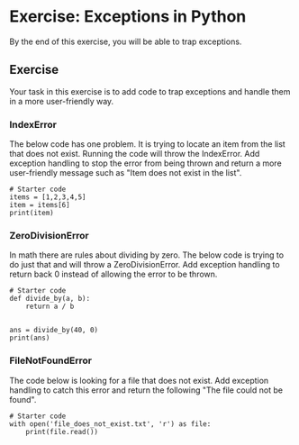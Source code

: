 # Exercise: Exceptions in Python

By the end of this exercise, you will be able to trap exceptions.

## Exercise
Your task in this exercise is to add code to trap exceptions and handle them in a more user-friendly way. 

### IndexError
The below code has one problem. It is trying to locate an item from the list that does not exist. Running the code will throw the IndexError. Add exception handling to stop the error from being thrown and return a more user-friendly message such as "Item does not exist in the list".
```
# Starter code
items = [1,2,3,4,5]
item = items[6]
print(item)

```

### ZeroDivisionError
In math there are rules about dividing by zero. The below code is trying to do just that and will throw a ZeroDivisionError. Add exception handling to return back 0 instead of allowing the error to be thrown.
```
# Starter code
def divide_by(a, b):
    return a / b


ans = divide_by(40, 0)
print(ans)

```

### FileNotFoundError

The code below is looking for a file that does not exist. Add exception handling to catch this error and return the following "The file could not be found".

```
# Starter code
with open('file_does_not_exist.txt', 'r') as file:
    print(file.read())

```